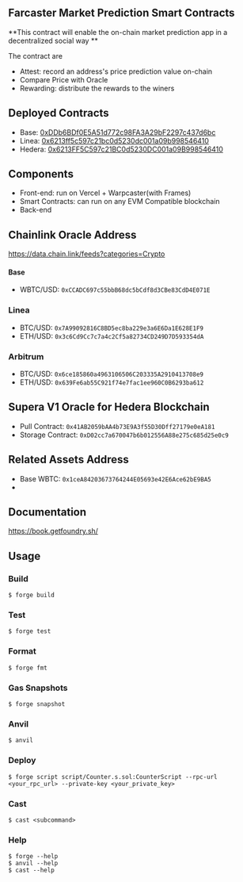 ## Farcaster Market Prediction Smart Contracts

**This contract will enable the on-chain market prediction app in a decentralized social way **

The contract are 

* Attest: record an address's price prediction value on-chain
* Compare Price with Oracle
* Rewarding: distribute the rewards to the winers


## Deployed Contracts

* Base: [0xDDb6BDf0E5A51d772c98FA3A29bF2297c437d6bc](https://sepolia.basescan.org/address/0x1ffc30a27acef1255bac2f58f30d20d976e15031)
* Linea: [0x6213ff5c597c21bc0d5230dc001a09b998546410](https://sepolia.basescan.org/address/0xddb6bdf0e5a51d772c98fa3a29bf2297c437d6bc)
* Hedera: [0x6213FF5C597c21BC0d5230DC001a09B998546410](https://hashscan.io/testnet/contract/0.0.3649867?p=1&k=1709365817.795453920)


## Components

* Front-end: run on Vercel + Warpcaster(with Frames)
* Smart Contracts: can run on any EVM Compatible blockchain
* Back-end

## Chainlink Oracle Address 

https://data.chain.link/feeds?categories=Crypto

#### Base
* WBTC/USD: `0xCCADC697c55bbB68dc5bCdf8d3CBe83CdD4E071E`

### Linea
* BTC/USD: `0x7A99092816C8BD5ec8ba229e3a6E6Da1E628E1F9`
* ETH/USD: `0x3c6Cd9Cc7c7a4c2Cf5a82734CD249D7D593354dA`

### Arbitrum
* BTC/USD: `0x6ce185860a4963106506C203335A2910413708e9`
* ETH/USD: `0x639Fe6ab55C921f74e7fac1ee960C0B6293ba612`

## Supera V1 Oracle for Hedera Blockchain

* Pull Contract: `0x41AB2059bAA4b73E9A3f55D30Dff27179e0eA181`
* Storage Contract: `0xD02cc7a670047b6b012556A88e275c685d25e0c9`


## Related Assets Address

* Base WBTC: `0x1ceA84203673764244E05693e42E6Ace62bE9BA5`
* 

## Documentation

https://book.getfoundry.sh/

## Usage

### Build

```shell
$ forge build
```

### Test

```shell
$ forge test
```

### Format

```shell
$ forge fmt
```

### Gas Snapshots

```shell
$ forge snapshot
```

### Anvil

```shell
$ anvil
```

### Deploy

```shell
$ forge script script/Counter.s.sol:CounterScript --rpc-url <your_rpc_url> --private-key <your_private_key>
```

### Cast

```shell
$ cast <subcommand>
```

### Help

```shell
$ forge --help
$ anvil --help
$ cast --help
```
